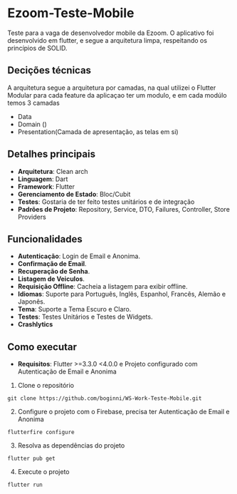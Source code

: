 # Ezoom-Teste-Mobile

Teste para a vaga de desenvolvedor mobile da Ezoom. O aplicativo foi desenvolvido em flutter, e
segue a arquitetura limpa, respeitando os princípios de SOLID.

## Decições técnicas

A arquitetura segue a arquitetura por camadas, na qual utilizei o Flutter Modular para cada feature da aplicaçao ter um modulo, e em cada modúlo temos 3 camadas

- Data
- Domain ()
- Presentation(Camada de apresentação, as telas em si)

## Detalhes principais

- **Arquitetura**: Clean arch
- **Linguagem**: Dart
- **Framework**: Flutter
- **Gerenciamento de Estado**: Bloc/Cubit
- **Testes**: Gostaria de ter feito testes unitários e de integração
- **Padrões de Projeto**: Repository, Service, DTO, Failures, Controller, Store
  Providers

## Funcionalidades

- **Autenticação**: Login de Email e Anonima.
- **Confirmação de Email**.
- **Recuperação de Senha**.
- **Listagem de Veiculos**.
- **Requisição Offline**: Cacheia a listagem para exibir offline.
- **Idiomas**: Suporte para Português, Inglês, Espanhol, Francês, Alemão e Japonês.
- **Tema**: Suporte a Tema Escuro e Claro.
- **Testes**: Testes Unitários e Testes de Widgets.
- **Crashlytics**

## Como executar

- **Requisitos**: Flutter >=3.3.0 <4.0.0 e Projeto configurado com Autenticação de Email e Anonima

1. Clone o repositório

```
git clone https://github.com/boginni/WS-Work-Teste-Mobile.git
```

2. Configure o projeto com o Firebase, precisa ter Autenticação de Email e Anonima

```
flutterfire configure
```

3. Resolva as dependências do projeto

```
flutter pub get
```

4. Execute o projeto

```
flutter run
```
